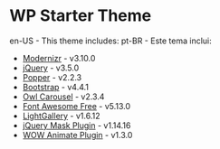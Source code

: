 # WP Starter Theme

en-US - This theme includes:
pt-BR - Este tema inclui:

- [Modernizr](https://modernizr.com/) - v3.10.0
- [jQuery](https://jquery.com/) - v3.5.0
- [Popper](https://popper.js.org/) - v2.2.3
- [Bootstrap](https://getbootstrap.com/) - v4.4.1
- [Owl Carousel](https://owlcarousel2.github.io/OwlCarousel2/) - v2.3.4
- [Font Awesome Free](https://fontawesome.com) - v5.13.0
- [LightGallery](http://sachinchoolur.github.io/lightGallery/) - v1.6.12
- [jQuery Mask Plugin](https://igorescobar.github.io/jQuery-Mask-Plugin/) - v1.14.16
- [WOW Animate Plugin](https://wowjs.uk/) - v1.3.0
